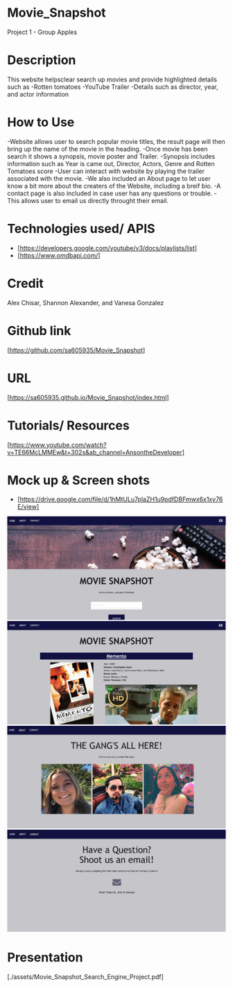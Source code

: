 # Movie_Snapshot
Project 1 - Group Apples
# Description
 This website helpsclear search up movies and provide highlighted details such as 
    -Rotten tomatoes 
    -YouTube Trailer
    -Details such as director, year, and actor information

# How to Use
-Website allows user to search popular movie titles, the result page will then bring up the name of the movie in the heading.
-Once movie has been search it shows a synopsis, movie poster and Trailer.
-Synopsis includes information such as Year is came out, Director, Actors, Genre and Rotten Tomatoes score
-User can interact with website by playing the trailer associated with the movie.
-We also included an About page to let user know a bit more about the creaters of the Website, including a breif bio.
-A contact page is also included in case user has any questions or trouble. 
-This allows user to email us directly throught their email.

# Technologies used/ APIS
* [https://developers.google.com/youtube/v3/docs/playlists/list]
* [https://www.omdbapi.com/]


# Credit 
Alex Chisar, Shannon Alexander, and Vanesa Gonzalez


# Github link 
[https://github.com/sa605935/Movie_Snapshot]
# URL
[https://sa605935.github.io/Movie_Snapshot/index.html]

# Tutorials/ Resources
[https://www.youtube.com/watch?v=TE66McLMMEw&t=302s&ab_channel=AnsontheDeveloper]

# Mock up & Screen shots
* [https://drive.google.com/file/d/1hMtULu7plaZH1u9pdfDBFmwx6x1xy76E/view]

![Search Page](./assets/Pictures/Search_page.png)
![Results Page](./assets/Pictures/Results_page.png)
![About Page](./assets/Pictures/About_page.png)
![Contact Page](./assets/Pictures/Contact_page.png)

# Presentation

[./assets/Movie_Snapshot_Search_Engine_Project.pdf]



